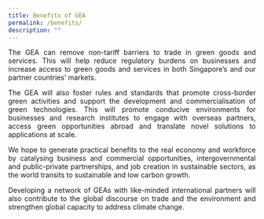 ```yaml
---
title: Benefits of GEA
permalink: /benefits/
description: ""
---
```

<p align = justify> The GEA can remove non-tariff barriers to trade in green goods and services. This will help reduce regulatory burdens on businesses and increase access to green goods and services in both Singapore’s and our partner countries’ markets. 

<p align = justify> The GEA will also foster rules and standards that promote cross-border green activities and support the development and commercialisation of green technologies. This will promote conducive environments for businesses and research institutes to engage with overseas partners, access green opportunities abroad and translate novel solutions to applications at scale. 

<p align = justify> We hope to generate practical benefits to the real economy and workforce by catalysing business and commercial opportunities, intergovernmental and public-private partnerships, and job creation in sustainable sectors, as the world transits to sustainable and low carbon growth.

<p align = justify> Developing a network of GEAs with like-minded international partners will also contribute to the global discourse on trade and the environment and strengthen global capacity to address climate change.